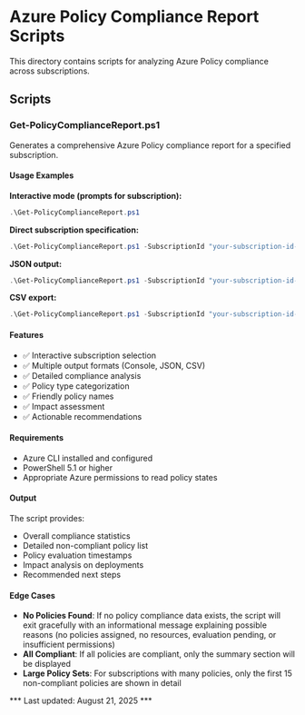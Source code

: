 # Azure Policy Compliance Report Scripts

This directory contains scripts for analyzing Azure Policy compliance across subscriptions.

## Scripts

### Get-PolicyComplianceReport.ps1
Generates a comprehensive Azure Policy compliance report for a specified subscription.

#### Usage Examples

**Interactive mode (prompts for subscription):**
```powershell
.\Get-PolicyComplianceReport.ps1
```

**Direct subscription specification:**
```powershell
.\Get-PolicyComplianceReport.ps1 -SubscriptionId "your-subscription-id-here"
```

**JSON output:**
```powershell
.\Get-PolicyComplianceReport.ps1 -SubscriptionId "your-subscription-id-here" -OutputFormat JSON
```

**CSV export:**
```powershell
.\Get-PolicyComplianceReport.ps1 -SubscriptionId "your-subscription-id-here" -OutputFormat CSV
```

#### Features
- ✅ Interactive subscription selection
- ✅ Multiple output formats (Console, JSON, CSV)
- ✅ Detailed compliance analysis
- ✅ Policy type categorization
- ✅ Friendly policy names
- ✅ Impact assessment
- ✅ Actionable recommendations

#### Requirements
- Azure CLI installed and configured
- PowerShell 5.1 or higher
- Appropriate Azure permissions to read policy states

#### Output
The script provides:
- Overall compliance statistics
- Detailed non-compliant policy list
- Policy evaluation timestamps
- Impact analysis on deployments
- Recommended next steps

#### Edge Cases
- **No Policies Found**: If no policy compliance data exists, the script will exit gracefully with an informational message explaining possible reasons (no policies assigned, no resources, evaluation pending, or insufficient permissions)
- **All Compliant**: If all policies are compliant, only the summary section will be displayed
- **Large Policy Sets**: For subscriptions with many policies, only the first 15 non-compliant policies are shown in detail

*** Last updated: August 21, 2025 ***
